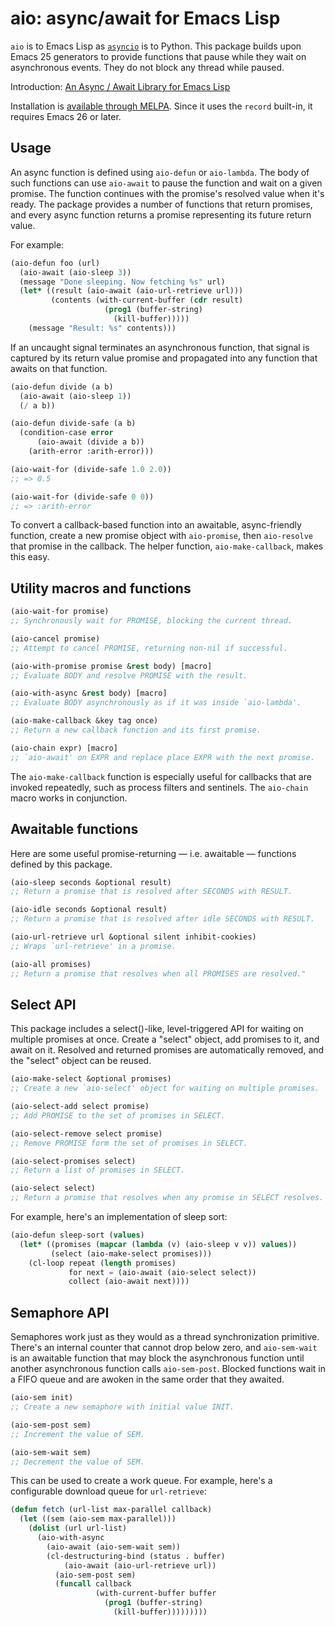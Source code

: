 # aio: async/await for Emacs Lisp

`aio` is to Emacs Lisp as [`asyncio`][asyncio] is to Python. This
package builds upon Emacs 25 generators to provide functions that
pause while they wait on asynchronous events. They do not block any
thread while paused.

Introduction: [An Async / Await Library for Emacs Lisp][post]

Installation is [available through MELPA][melpa]. Since it uses the
`record` built-in, it requires Emacs 26 or later.

## Usage

An async function is defined using `aio-defun` or `aio-lambda`. The
body of such functions can use `aio-await` to pause the function and
wait on a given promise. The function continues with the promise's
resolved value when it's ready. The package provides a number of
functions that return promises, and every async function returns a
promise representing its future return value.

For example:

```el
(aio-defun foo (url)
  (aio-await (aio-sleep 3))
  (message "Done sleeping. Now fetching %s" url)
  (let* ((result (aio-await (aio-url-retrieve url)))
         (contents (with-current-buffer (cdr result)
                     (prog1 (buffer-string)
                       (kill-buffer)))))
    (message "Result: %s" contents)))
```

If an uncaught signal terminates an asynchronous function, that signal
is captured by its return value promise and propagated into any
function that awaits on that function.

```el
(aio-defun divide (a b)
  (aio-await (aio-sleep 1))
  (/ a b))

(aio-defun divide-safe (a b)
  (condition-case error
      (aio-await (divide a b))
    (arith-error :arith-error)))

(aio-wait-for (divide-safe 1.0 2.0))
;; => 0.5

(aio-wait-for (divide-safe 0 0))
;; => :arith-error
```

To convert a callback-based function into an awaitable, async-friendly
function, create a new promise object with `aio-promise`, then
`aio-resolve` that promise in the callback. The helper function,
`aio-make-callback`, makes this easy.

## Utility macros and functions

```el
(aio-wait-for promise)
;; Synchronously wait for PROMISE, blocking the current thread.

(aio-cancel promise)
;; Attempt to cancel PROMISE, returning non-nil if successful.

(aio-with-promise promise &rest body) [macro]
;; Evaluate BODY and resolve PROMISE with the result.

(aio-with-async &rest body) [macro]
;; Evaluate BODY asynchronously as if it was inside `aio-lambda'.

(aio-make-callback &key tag once)
;; Return a new callback function and its first promise.

(aio-chain expr) [macro]
;; `aio-await' on EXPR and replace place EXPR with the next promise.
```

The `aio-make-callback` function is especially useful for callbacks
that are invoked repeatedly, such as process filters and sentinels.
The `aio-chain` macro works in conjunction.

## Awaitable functions

Here are some useful promise-returning — i.e. awaitable — functions
defined by this package.

```el
(aio-sleep seconds &optional result)
;; Return a promise that is resolved after SECONDS with RESULT.

(aio-idle seconds &optional result)
;; Return a promise that is resolved after idle SECONDS with RESULT.

(aio-url-retrieve url &optional silent inhibit-cookies)
;; Wraps `url-retrieve' in a promise.

(aio-all promises)
;; Return a promise that resolves when all PROMISES are resolved."
```

## Select API

This package includes a select()-like, level-triggered API for waiting
on multiple promises at once. Create a "select" object, add promises
to it, and await on it. Resolved and returned promises are
automatically removed, and the "select" object can be reused.

```el
(aio-make-select &optional promises)
;; Create a new `aio-select' object for waiting on multiple promises.

(aio-select-add select promise)
;; Add PROMISE to the set of promises in SELECT.

(aio-select-remove select promise)
;; Remove PROMISE form the set of promises in SELECT.

(aio-select-promises select)
;; Return a list of promises in SELECT.

(aio-select select)
;; Return a promise that resolves when any promise in SELECT resolves.
```

For example, here's an implementation of sleep sort:

```el
(aio-defun sleep-sort (values)
  (let* ((promises (mapcar (lambda (v) (aio-sleep v v)) values))
         (select (aio-make-select promises)))
    (cl-loop repeat (length promises)
             for next = (aio-await (aio-select select))
             collect (aio-await next))))
```

## Semaphore API

Semaphores work just as they would as a thread synchronization
primitive. There's an internal counter that cannot drop below zero,
and `aio-sem-wait` is an awaitable function that may block the
asynchronous function until another asynchronous function calls
`aio-sem-post`. Blocked functions wait in a FIFO queue and are awoken
in the same order that they awaited.

```el
(aio-sem init)
;; Create a new semaphore with initial value INIT.

(aio-sem-post sem)
;; Increment the value of SEM.

(aio-sem-wait sem)
;; Decrement the value of SEM.
```

This can be used to create a work queue. For example, here's a
configurable download queue for `url-retrieve`:

```el
(defun fetch (url-list max-parallel callback)
  (let ((sem (aio-sem max-parallel)))
    (dolist (url url-list)
      (aio-with-async
        (aio-await (aio-sem-wait sem))
        (cl-destructuring-bind (status . buffer)
            (aio-await (aio-url-retrieve url))
          (aio-sem-post sem)
          (funcall callback
                   (with-current-buffer buffer
                     (prog1 (buffer-string)
                       (kill-buffer)))))))))
```


[asyncio]: https://docs.python.org/3/library/asyncio.html
[melpa]: https://melpa.org/#/aio
[post]: https://nullprogram.com/blog/2019/03/10/

